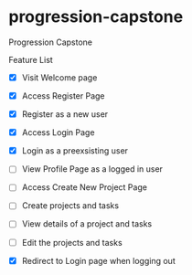# progression-capstone
  Progression Capstone 
  
  Feature List
  
  - [X] Visit Welcome page
  - [X] Access Register Page
  - [X] Register as a new user
  - [X] Access Login Page
  - [X] Login as a preexsisting user
  - [ ] View Profile Page as a logged in user
  - [ ] Access Create New Project Page
  - [ ] Create projects and tasks
  - [ ] View details of a project and tasks
  - [ ] Edit the projects and tasks
  - [X] Redirect to Login page when logging out
  
